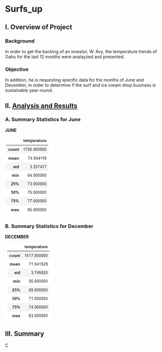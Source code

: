 # Surfs_up

## I. Overview of Project

### Background
In order to get the backing of an investor, W. Avy, the temperature trends of Oahu for the last 12 months were analayzed and presented.

### Objective
In addition, he is requesting specific data for the months of June and December, in order to determine if the surf and ice cream shop business is sustainable year-round.


## II. [Analysis and Results](SurfsUp_Challenge.ipynb)

### A. Summary Statistics for June

**JUNE**

![](analysis/June_Temp.PNG)



### B. Summary Statistics for December

**DECEMBER**

![](analysis/Dec_Temp.PNG)


## III. Summary

C
